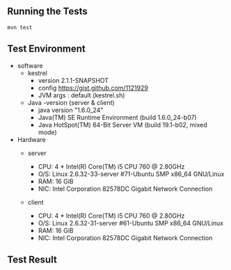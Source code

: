 Running the Tests
----

    mvn test

Test Environment
----

- software
    - kestrel
        - version 2.1.1-SNAPSHOT
        - config https://gist.github.com/1121929
        - JVM args : default (kestrel.sh)
    - Java -version (server & client)
        - java version "1.6.0_24"
        - Java(TM) SE Runtime Environment (build 1.6.0_24-b07)
        - Java HotSpot(TM) 64-Bit Server VM (build 19.1-b02, mixed mode)
 - Hardware
    - server
        - CPU: 4 * Intel(R) Core(TM) i5 CPU 760  @ 2.80GHz
        - O/S: Linux 2.6.32-33-server #71-Ubuntu SMP x86_64 GNU/Linux
        - RAM: 16 GiB
        - NIC: Intel Corporation 82578DC Gigabit Network Connection

    - client
        - CPU: 4 * Intel(R) Core(TM) i5 CPU 760  @ 2.80GHz
        - O/S: Linux 2.6.32-31-server #61-Ubuntu SMP x86_64 GNU/Linux
        - RAM: 16 GiB
        - NIC: Intel Corporation 82578DC Gigabit Network Connection

Test Result
----

